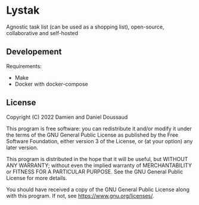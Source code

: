 # Lystak

Agnostic task list (can be used as a shopping list), open-source, collaborative and self-hosted 

## Developement

Requirements:
- Make
- Docker with docker-compose

## License

Copyright (C) 2022 Damien and Daniel Doussaud

This program is free software: you can redistribute it and/or modify
it under the terms of the GNU General Public License as published by
the Free Software Foundation, either version 3 of the License, or
(at your option) any later version.

This program is distributed in the hope that it will be useful,
but WITHOUT ANY WARRANTY; without even the implied warranty of
MERCHANTABILITY or FITNESS FOR A PARTICULAR PURPOSE.  See the
GNU General Public License for more details.

You should have received a copy of the GNU General Public License
along with this program.  If not, see <https://www.gnu.org/licenses/>.
